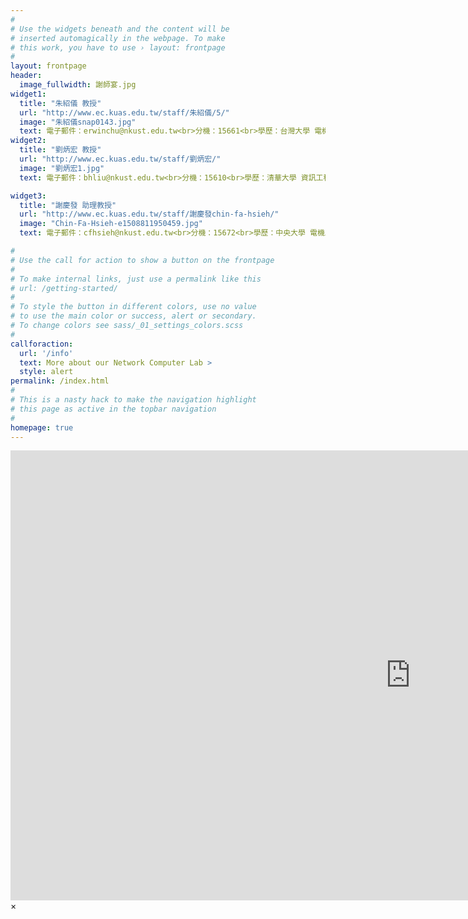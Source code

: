 ```yaml
---
#
# Use the widgets beneath and the content will be
# inserted automagically in the webpage. To make
# this work, you have to use › layout: frontpage
#
layout: frontpage
header:
  image_fullwidth: 謝師宴.jpg
widget1:
  title: "朱紹儀 教授"
  url: "http://www.ec.kuas.edu.tw/staff/朱紹儀/5/"
  image: "朱紹儀snap0143.jpg"
  text: 電子郵件：erwinchu@nkust.edu.tw<br>分機：15661<br>學歷：台灣大學 電機工程 博士<br>領域：<br>計算機網路<br>通訊系統<br>編碼理論<br>FPGA演算法實作
widget2:
  title: "劉炳宏 教授"
  url: "http://www.ec.kuas.edu.tw/staff/劉炳宏/"
  image: "劉炳宏1.jpg"
  text: 電子郵件：bhliu@nkust.edu.tw<br>分機：15610<br>學歷：清華大學 資訊工程 博士<br>領域：<br>無線感測網路<br>行動隨意網路<br>行動計算<br>分散式計算<br>演算法分析與設計

widget3:
  title: "謝慶發 助理教授"
  url: "http://www.ec.kuas.edu.tw/staff/謝慶發chin-fa-hsieh/"
  image: "Chin-Fa-Hsieh-e1508811950459.jpg"
  text: 電子郵件：cfhsieh@nkust.edu.tw<br>分機：15672<br>學歷：中央大學 電機工程 博士<br>領域：<br>FPGA電路設計<br>數位IC設計<br>嵌入式系統<br>影像處理與視訊壓縮

#
# Use the call for action to show a button on the frontpage
#
# To make internal links, just use a permalink like this
# url: /getting-started/
#
# To style the button in different colors, use no value
# to use the main color or success, alert or secondary.
# To change colors see sass/_01_settings_colors.scss
#
callforaction:
  url: '/info'
  text: More about our Network Computer Lab >
  style: alert
permalink: /index.html
#
# This is a nasty hack to make the navigation highlight
# this page as active in the topbar navigation
#
homepage: true
---
```


<div id="videoModal" class="reveal-modal large" data-reveal="">
  <div class="flex-video widescreen vimeo" style="display: block;">
    <iframe width="1280" height="720" src="https://www.youtube.com/embed/3b5zCFSmVvU" frameborder="0" allowfullscreen></iframe>
  </div>
  <a class="close-reveal-modal">&#215;</a>
</div>
